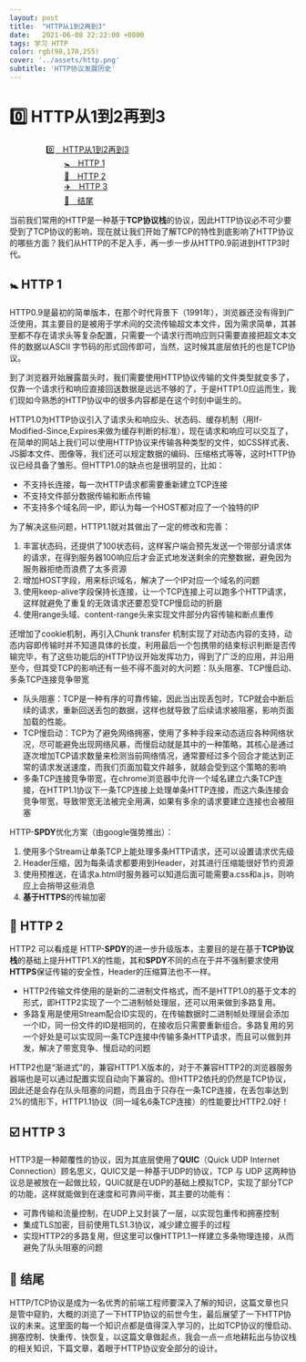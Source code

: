 ```yaml
---
layout: post
title:  "HTTP从1到2再到3"
date:   2021-06-08 22:22:00 +0800
tags: 学习 HTTP
color: rgb(98,170,255)
cover: '../assets/http.png'
subtitle: 'HTTP协议发展历史'
---
```


#  :zero: HTTP从1到2再到3

<div class="md-toc" mdtype="toc" style="margin-left: 4rem;">
    <p class="md-toc-content" role="list">
        <span role="listitem" class="md-toc-item md-toc-h1" data-ref="n2">
            <a class="md-toc-inner" href="#zero-http从1到2再到3">0️⃣&emsp;HTTP从1到2再到3</a>
        </span><br>
        <span role="listitem" style="display: block;margin-left: 2rem;" class="md-toc-item md-toc-h2" data-ref="n5">
            <a class="md-toc-inner" href="#babysymbol-http-1">🚼&emsp;HTTP 1</a>
        </span>
        <span role="listitem" style="display: block;margin-left: 2rem;" class="md-toc-item md-toc-h2" data-ref="n44">
            <a class="md-toc-inner" href="#man-http-2">👨&emsp;HTTP 2</a>
        </span>
        <span role="listitem" style="display: block;margin-left: 2rem;" class="md-toc-item md-toc-h2" data-ref="n52">
            <a class="md-toc-inner" href="#ballotboxwithcheck-http-3">✈️&emsp;HTTP 3</a>
        </span>
        <span role="listitem" style="display: block;margin-left: 2rem;" class="md-toc-item md-toc-h2" data-ref="n61">
            <a class="md-toc-inner" href="#tada-结尾">🎉&emsp;结尾</a>
        </span>
    </p>
</div>

当前我们常用的HTTP是一种基于**TCP协议栈**的协议，因此HTTP协议必不可少要受到了TCP协议的影响，现在就让我们开始了解TCP的特性到底影响了HTTP协议的哪些方面？我们从HTTP的不足入手，再一步一步从HTTP0.9前进到HTTP3时代。

## :baby_symbol: HTTP 1

HTTP0.9是最初的简单版本，在那个时代背景下（1991年），浏览器还没有得到广泛使用，其主要目的是被用于学术间的交流传输超文本文件，因为需求简单，其甚至都不存在请求头等复杂配置，只需要一个请求行而响应则只需要直接把超文本文件的数据以ASCII 字节码的形式回传即可，当然，这时候其底层依托的也是TCP协议。

到了浏览器开始展露苗头时，我们需要使用HTTP协议传输的文件类型就变多了，仅靠一个请求行和响应直接回送数据是远远不够的了，于是HTTP1.0应运而生，我们现如今熟悉的HTTP协议中的很多内容都是在这个时刻中诞生的。

HTTP1.0为HTTP协议引入了请求头和响应头、状态码、缓存机制（用If-Modified-Since,Expires来做为缓存判断的标准），现在请求和响应可以交互了，在简单的网站上我们可以使用HTTP协议来传输各种类型的文件，如CSS样式表、JS脚本文件、图像等，我们还可以规定数据的编码、压缩格式等等，这时HTTP协议已经具备了雏形。但HTTP1.0的缺点也是很明显的，比如：

* 不支持长连接，每一次HTTP请求都需要重新建立TCP连接
* 不支持文件部分数据传输和断点传输
* 不支持多个域名同一IP，即认为每一个HOST都对应了一个独特的IP

为了解决这些问题，HTTP1.1就对其做出了一定的修改和完善：

1. 丰富状态码，还提供了100状态码，这样客户端会预先发送一个带部分请求体的请求，在得到服务器100响应后才会正式地发送剩余的完整数据，避免因为服务器拒绝而浪费了太多资源
2. 增加HOST字段，用来标识域名，解决了一个IP对应一个域名的问题
3. 使用keep-alive字段保持长连接，让一个TCP连接上可以跑多个HTTP请求，这样就避免了重复的无效请求还要忍受TCP慢启动的折磨
4. 使用range头域、content-range头来实现文件部分内容传输和断点重传

还增加了cookie机制，再引入Chunk transfer 机制实现了对动态内容的支持，动态内容即传输时并不知道具体的长度，利用最后一个包携带的结束标识判断是否传输完毕，有了这些功能后的HTTP协议开始发挥功力，得到了广泛的应用，并沿用至今，但其受TCP的影响还有一些不得不面对的大问题：队头阻塞、TCP慢启动、多条TCP连接竞争带宽

* 队头阻塞：TCP是一种有序的可靠传输，因此当出现丢包时，TCP就会中断后续的请求，重新回送丢包的数据，这样也就导致了后续请求被阻塞，影响页面加载的性能。
* TCP慢启动：TCP为了避免网络拥塞，使用了多种手段来动态适应各种网络状况，尽可能避免出现网络风暴，而慢启动就是其中的一种策略，其核心是通过逐次增加TCP请求数量来检测当前网络情况，通常要经过多个回合才能达到正常的请求发送速度，而我们页面加载文件越多，就越会受到这个策略的影响
* 多条TCP连接竞争带宽，在chrome浏览器中允许一个域名建立六条TCP连接，在HTTP1.1协议下一条TCP连接上处理单条HTTP连接，而这六条连接会竞争带宽，导致带宽无法被完全用满，如果有多余的请求要建立连接也会被阻塞

HTTP-**SPDY**优化方案（由google强势推出）：

1. 使用多个Stream让单条TCP上能处理多条HTTP请求，还可以设置请求优先级
2. Header压缩，因为每条请求都要用到Header，对其进行压缩能很好节约资源
3. 使用预推送，在请求a.html时服务器可以知道后面可能需要a.css和a.js，则响应上会捎带这些消息
4. **基于HTTPS**的传输加密

## :man: HTTP 2

HTTP2 可以看成是 HTTP-**SPDY**的进一步升级版本，主要目的是在基于**TCP协议栈**的基础上提升HTTP1.X的性能，其和**SPDY**不同的点在于并不强制要求使用**HTTPS**保证传输的安全性，Header的压缩算法也不一样。

* HTTP2传输文件使用的是新的二进制文件格式，而不是HTTP1.0的基于文本的形式，即HTTP2实现了一个二进制帧处理层，还可以用来做到多路复用。
* 多路复用是使用Stream配合ID实现的，在传输数据时二进制帧处理层会添加一个ID，同一份文件的ID是相同的，在接收后只需要重新组合。多路复用的另一个好处是可以实现同一条TCP连接中传输多条HTTP请求，而且可以做到并发，解决了带宽竞争、慢启动的问题

HTTP2也是“渐进式”的，兼容HTTP1.X版本的，对于不兼容HTTP2的浏览器服务器端也是可以通过配置实现自动向下兼容的。但HTTP2依托的仍然是TCP协议，因此还是会存在队头阻塞的问题，而且由于只存在一条TCP连接，在丢包率达到2%的情形下，HTTP1.1协议（同一域名6条TCP连接）的性能要比HTTP2.0好！

## :ballot_box_with_check: HTTP 3

HTTP3是一种颠覆性的协议，因为其底层使用了**QUIC**（Quick UDP Internet Connection）顾名思义，QUIC又是一种基于UDP的协议，TCP 与 UDP 这两种协议总是被放在一起做比较，QUIC就是在UDP的基础上模拟TCP，实现了部分TCP的功能，这样就能做到在速度和可靠间平衡，其主要的功能有：

* 可靠传输和流量控制，在UDP上又封装了一层，以实现包重传和拥塞控制
* 集成TLS加密，目前使用TLS1.3协议，减少建立握手的过程
* 实现HTTP2的多路复用，但这里可以像HTTP1.1一样建立多条物理连接，从而避免了队头阻塞的问题

## :tada: 结尾

HTTP/TCP协议是成为一名优秀的前端工程师要深入了解的知识，这篇文章也只是管中窥豹，大概的浏览了一下HTTP协议的前世今生，最后展望了一下HTTP协议的未来。这里面的每一个知识点都是值得深入学习的，比如TCP协议的慢启动、拥塞控制、快重传、快恢复，以这篇文章做起点，我会一点一点地耕耘出与协议栈的相关知识，下篇文章，着眼于HTTP协议安全部分的设计。

